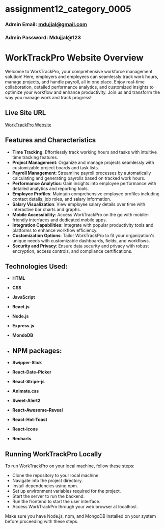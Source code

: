 # assignment12_category_0005

### Admin Email: mdujjal@gmail.com
### Admin Password: Mdujjal@123

# WorkTrackPro Website Overview

Welcome to WorkTrackPro, your comprehensive workforce management solution! Here, employers and employees can seamlessly track work hours, manage projects, and handle payroll, all in one place. Enjoy real-time collaboration, detailed performance analytics, and customized insights to optimize your workflow and enhance productivity. Join us and transform the way you manage work and track progress!

## Live Site URL

[WorkTrackPro Website](https://worktrackpro-67.web.app//)

## Features and Characteristics

- **Time Tracking**: Effortlessly track working hours and tasks with intuitive time tracking features.
- **Project Management**: Organize and manage projects seamlessly with customizable project boards and task lists.
- **Payroll Management**: Streamline payroll processes by automatically calculating and generating payrolls based on tracked work hours.
- **Performance Analytics**: Gain insights into employee performance with detailed analytics and reporting tools.
- **Employee Profiles**: Maintain comprehensive employee profiles including contact details, job roles, and salary information.
- **Salary Visualization**: View employee salary details over time with interactive bar charts and graphs.
- **Mobile Accessibility**: Access WorkTrackPro on the go with mobile-friendly interfaces and dedicated mobile apps.
- **Integration Capabilities**: Integrate with popular productivity tools and platforms to enhance workflow efficiency.
- **Customization Options**: Tailor WorkTrackPro to fit your organization's unique needs with customizable dashboards, fields, and workflows.
- **Security and Privacy**: Ensure data security and privacy with robust encryption, access controls, and compliance certifications.


## Technologies Used:
- **HTML**
- **CSS**
- **JavaScript**
- **React.js**
- **Node.js**
- **Express.js**
- **MondoDB**


- ## NPM packages:
- **Swipper-Slick**
- **React-Date-Picker**
- **React-Stripe-js**
- **Animate.css**
- **Sweet-Alert2**
- **React-Awesome-Reveal**
- **React-Hot-Toast**
- **React-Icons**
- **Recharts**


## Running WorkTrackPro Locally

To run WorkTrackPro on your local machine, follow these steps:

   - Clone the repository to your local machine.
   - Navigate into the project directory.
   - Install dependencies using npm.
   - Set up environment variables required for the project.
   - Start the server to run the backend.
   - Run the frontend to start the user interface.
   - Access WorkTrackPro through your web browser at localhost.

Make sure you have Node.js, npm, and MongoDB installed on your system before proceeding with these steps.
